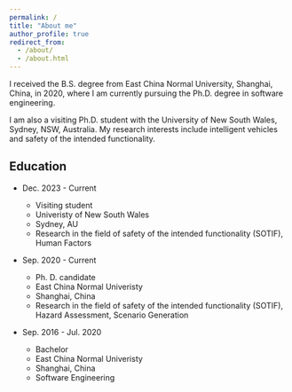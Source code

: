 ```yaml
---
permalink: /
title: "About me"
author_profile: true
redirect_from: 
  - /about/
  - /about.html
---
```


I received the B.S. degree from East China Normal University, Shanghai, China, in 2020, where I am currently pursuing the Ph.D. degree in software engineering.

I am also a visiting Ph.D. student with the University of New South Wales, Sydney, NSW, Australia. My research interests include intelligent vehicles and safety of the intended functionality.


## Education

* Dec. 2023 - Current
  * Visiting student
  * Univeristy of New South Wales
  * Sydney, AU
  * Research in the field of safety of the intended functionality (SOTIF), Human Factors

* Sep. 2020 - Current
  * Ph. D. candidate
  * East China Normal Univeristy
  * Shanghai, China
  * Research in the field of safety of the intended functionality (SOTIF), Hazard Assessment, Scenario Generation

* Sep. 2016 - Jul. 2020
  * Bachelor
  * East China Normal Univeristy
  * Shanghai, China
  * Software Engineering
